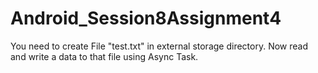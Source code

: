 # Android_Session8Assignment4
You need to create File "test.txt" in external storage directory. Now read and write a data to that file using Async Task.
